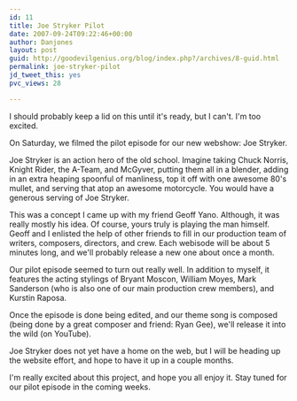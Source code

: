 ```yaml
---
id: 11
title: Joe Stryker Pilot
date: 2007-09-24T09:22:46+00:00
author: Danjones
layout: post
guid: http://goodevilgenius.org/blog/index.php?/archives/8-guid.html
permalink: joe-stryker-pilot
jd_tweet_this: yes
pvc_views: 28

---
```

I should probably keep a lid on this until it's ready, but I can't. I'm too excited.

On Saturday, we filmed the pilot episode for our new webshow: Joe Stryker.

Joe Stryker is an action hero of the old school. Imagine taking Chuck Norris, Knight Rider, the A-Team, and McGyver, putting them all in a blender, adding in an extra heaping spoonful of manliness, top it off with one awesome 80's mullet, and serving that atop an awesome motorcycle. You would have a generous serving of Joe Stryker.

This was a concept I came up with my friend Geoff Yano. Although, it was really mostly his idea. Of course, yours truly is playing the man himself. Geoff and I enlisted the help of other friends to fill in our production team of writers, composers, directors, and crew. Each webisode will be about 5 minutes long, and we'll probably release a new one about once a month.

Our pilot episode seemed to turn out really well. In addition to myself, it features the acting stylings of Bryant Moscon, William Moyes, Mark Sanderson (who is also one of our main production crew members), and Kurstin Raposa.

Once the episode is done being edited, and our theme song is composed (being done by a great composer and friend: Ryan Gee), we'll release it into the wild (on YouTube).

Joe Stryker does not yet have a home on the web, but I will be heading up the website effort, and hope to have it up in a couple months.

I'm really excited about this project, and hope you all enjoy it. Stay tuned for our pilot episode in the coming weeks.
